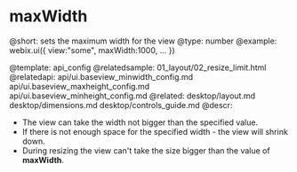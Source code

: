 maxWidth
=============


@short: sets the maximum width for the view
@type:  number
@example:
webix.ui({
	view:"some",
	maxWidth:1000,
	...
})


@template:	api_config
@relatedsample:
	01_layout/02_resize_limit.html
@relatedapi:
    api/ui.baseview_minwidth_config.md
    api/ui.baseview_maxheight_config.md
    api/ui.baseview_minheight_config.md
@related:
	desktop/layout.md
    desktop/dimensions.md
    desktop/controls_guide.md
@descr:


* The view can take the width not bigger than the specified value.
* If there is not enough space for the specified width - the view will shrink down.
* During resizing the view can't take the size bigger than the value of **maxWidth**.